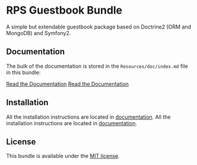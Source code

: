 RPS Guestbook Bundle
==================

A simple but extendable guestbook package based on Doctrine2 (ORM and MongoDB) and Symfony2.

Documentation
-------------

The bulk of the documentation is stored in the `Resources/doc/index.md`
file in this bundle:

[Read the Documentation](https://github.com/yosokus/symfony-core-bundle-dev/Resources/doc/index.rst)
[Read the Documentation](Resources/doc/index.rst)

Installation
------------

All the installation instructions are located in [documentation](https://github.com/yosokus/symfony-core-bundle-dev/Resources/doc/index.md).
All the installation instructions are located in [documentation](Resources/doc/index.rst).


License
-------

This bundle is available under the [MIT license](Resources/meta/LICENSE).
